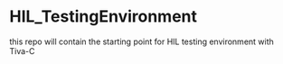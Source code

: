 # HIL_TestingEnvironment
this repo will contain the starting point for HIL testing environment with Tiva-C
